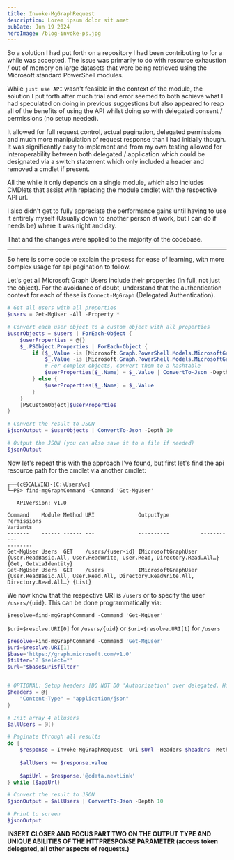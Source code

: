 ```yaml
---
title: Invoke-MgGraphRequest
description: Lorem ipsum dolor sit amet
pubDate: Jun 19 2024
heroImage: /blog-invoke-ps.jpg
---
```

So a solution I had put forth on a repository I had been contributing to for a while was accepted. The issue was primarily to do with resource exhaustion / out of memory on large datasets that were being retrieved using the Microsoft standard PowerShell modules.

While `just use API` wasn't feasible in the context of the module, the solution I put forth after much trial and error seemed to both achieve what I had speculated on doing in previous suggestions but also appeared to reap all of the benefits of using the API whilst doing so with delegated consent / permissions (no setup needed).

It allowed for full request control, actual pagination, delegated permissions and much more manipulation of request response than I had initially though. 
It was significantly easy to implement and from my own testing allowed for interoperability between both delegated / application which could be designated via a switch statement which only included a header and removed a cmdlet if present.

All the while it only depends on a single module, which also includes CMDlets that assist with replacing the module cmdlet with the respective API url.

I also didn't get to fully appreciate the performance gains until having to use it entirely myself (Usually down to another person at work, but I can do if needs be) where it was night and day.

That and the changes were applied to the majority of the codebase.

----------------------------------------------------------------

So here is some code to explain the process for ease of learning, with more complex usage for api pagination to follow.

Let's get all Microsoft Graph Users include their properties (in full, not just the object). For the avoidance of doubt, understand that the authentication context for each of these is `Connect-MgGraph` (Delegated Authentication).

```powershell
# Get all users with all properties
$users = Get-MgUser -All -Property *

# Convert each user object to a custom object with all properties
$userObjects = $users | ForEach-Object {
    $userProperties = @{}
    $_.PSObject.Properties | ForEach-Object {
        if ($_.Value -is [Microsoft.Graph.PowerShell.Models.MicrosoftGraphEntity] -or
            $_.Value -is [Microsoft.Graph.PowerShell.Models.MicrosoftGraphDirectoryObject]) {
            # For complex objects, convert them to a hashtable
            $userProperties[$_.Name] = $_.Value | ConvertTo-Json -Depth 10 | ConvertFrom-Json
        } else {
            $userProperties[$_.Name] = $_.Value
        }
    }
    [PSCustomObject]$userProperties
}

# Convert the result to JSON
$jsonOutput = $userObjects | ConvertTo-Json -Depth 10

# Output the JSON (you can also save it to a file if needed)
$jsonOutput
```

Now let's repeat this with the approach I've found, but first let's find the api resource path for the cmdlet via another cmdlet: 

```
┌──(c㉿CALVIN)-[C:\Users\c]
└─PS> find-mgGraphCommand -Command 'Get-MgUser'

   APIVersion: v1.0

Command    Module Method URI              OutputType          Permissions                                                                       Variants
-------    ------ ------ ---              ----------          -----------                                                                       --------
Get-MgUser Users  GET    /users/{user-id} IMicrosoftGraphUser {User.ReadBasic.All, User.ReadWrite, User.Read, Directory.Read.All…}              {Get, GetViaIdentity}
Get-MgUser Users  GET    /users           IMicrosoftGraphUser {User.ReadBasic.All, User.Read.All, Directory.ReadWrite.All, Directory.Read.All…} {List}
```

We now know that the respective URI is `/users` or to specify the user `/users/{uid}`.
This can be done programmatically via:

`$resolve=find-mgGraphCommand -Command 'Get-MgUser'`

`$uri=$resolve.URI[0]` for `/users/{uid}` 
or 
`$uri=$resolve.URI[1]` for `/users`

```powershell
$resolve=Find-mgGraphCommand -Command 'Get-MgUser'
$uri=$resolve.URI[1]
$base='https://graph.microsoft.com/v1.0'
$filter='?`$select=*'
$url="$base$uri$filter"


# OPTIONAL: Setup headers [DO NOT DO 'Authorization' over delegated. However this can be done if interop is implemented properly.]
$headers = @{
	"Content-Type" = "application/json"
}

# Init array 4 allusers
$allUsers = @()

# Paginate through all results 
do { 
	$response = Invoke-MgGraphRequest -Uri $Url -Headers $headers -Method Get
	
	$allUsers += $response.value
	
	$apiUrl = $response.'@odata.nextLink' 
} while ($apiUrl)

# Convert the result to JSON 
$jsonOutput = $allUsers | ConvertTo-Json -Depth 10

# Print to screen
$jsonOutput
```



**INSERT CLOSER AND FOCUS PART TWO ON THE OUTPUT TYPE AND UNIQUE ABILITIES OF THE HTTPRESPONSE PARAMETER (access token delegated, all other aspects of requests.)**

